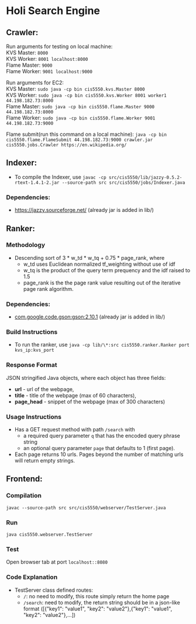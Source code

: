 # Holi Search Engine

## Crawler:
Run arguments for testing on local machine:<br>
KVS Master: ``8000``<br>
KVS Worker: ``8001 localhost:8000``<br>
Flame Master: ``9000``<br>
Flame Worker: ``9001 localhost:9000``<br>

Run arguments for EC2:<br>
KVS Master: ``sudo java -cp bin cis5550.kvs.Master 8000``<br>
KVS Worker: ``sudo java -cp bin cis5550.kvs.Worker 8001 worker1 44.198.182.73:8000``<br>
Flame Master: ``sudo java -cp bin cis5550.flame.Master 9000 44.198.182.73:8000``<br>
Flame Worker: ``sudo java -cp bin cis5550.flame.Worker 9001 44.198.182.73:9000``<br>

Flame submit(run this command on a local machine): ``java -cp bin cis5550.flame.FlameSubmit 44.198.182.73:9000 crawler.jar cis5550.jobs.Crawler https://en.wikipedia.org/``<br>

## Indexer:
- To compile the Indexer, use 
`javac -cp src/cis5550/lib/jazzy-0.5.2-rtext-1.4.1-2.jar --source-path src src/cis5550/jobs/Indexer.java`

### Dependencies:
- https://jazzy.sourceforge.net/ (already jar is added in lib/)

## Ranker:

### Methodology 
- Descending sort of 3 * w_td * w_tq + 0.75 * page_rank, where 
    - w_td uses Euclidean normalized tf_weighting without use of idf
    - w_tq is the product of the query term prequency and the idf raised to 1.5
    - page_rank is the the page rank value resulting out of the iterative page rank algorithm.

### Dependencies:
- [com.google.code.gson:gson:2.10.1](https://github.com/google/gson) (already jar is added in lib/)

### Build Instructions 
- To run the ranker, use 
`java -cp lib/\*:src cis5550.ranker.Ranker port kvs_ip:kvs_port`

### Response Format
JSON stringified Java objects, where each object has three fields: 
- **url** - url of the webpage, 
- **title** - title of the webpage (max of 60 characters), 
- **page_head** - snippet of the webpage (max of 300 characters)

### Usage Instructions
- Has a GET request method with path `/search` with 
    - a required query parameter `q` that has the encoded query phrase string 
    - an optional query parameter `page` that defaults to 1 (first page). 
- Each page returns 10 urls. Pages beyond the number of matching urls will return empty strings.

## Frontend:

### Compilation
``javac --source-path src src/cis5550/webserver/TestServer.java``

### Run
``java cis5550.webserver.TestServer``

### Test
Open browser tab at port ``localhost::8080``

### Code Explanation
- TestServer class defined routes:
    - ``/``: no need to modify, this route simply return the home page
    - ``/search``: need to modify, the return string should be in a json-like format ([{"key1": "value1", "key2": "value2"},{"key1": "value1", "key2": "value2"},...])